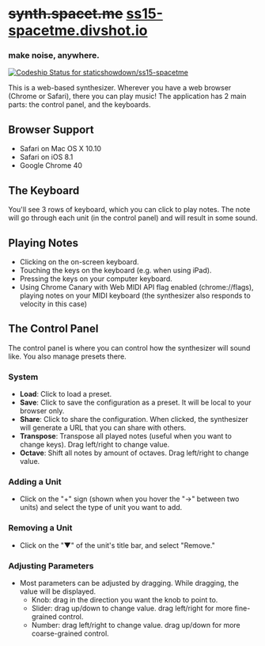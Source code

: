 # <del>synth.spacet.me</del> [ss15-spacetme.divshot.io](https://ss15-spacetme.divshot.io)

### make noise, anywhere.

[ ![Codeship Status for staticshowdown/ss15-spacetme](https://codeship.com/projects/9ffc1770-8595-0132-848e-76a8aba63565/status?branch=master)](https://codeship.com/projects/58796)

This is a web-based synthesizer. Wherever you have a web browser (Chrome or Safari), there you can play music!
The application has 2 main parts: the control panel, and the keyboards.


Browser Support
---------------

- Safari on Mac OS X 10.10
- Safari on iOS 8.1
- Google Chrome 40


The Keyboard
------------

You'll see 3 rows of keyboard, which you can click to play notes.
The note will go through each unit (in the control panel) and will result in some sound.


Playing Notes
-------------

- Clicking on the on-screen keyboard.
- Touching the keys on the keyboard (e.g. when using iPad).
- Pressing the keys on your computer keyboard.
- Using Chrome Canary with Web MIDI API flag enabled (chrome://flags), playing notes on your MIDI keyboard (the synthesizer also responds to velocity in this case)



The Control Panel
-----------------

The control panel is where you can control how the synthesizer will sound like.
You also manage presets there.


### System

- __Load__: Click to load a preset.
- __Save__: Click to save the configuration as a preset. It will be local to your browser only.
- __Share__: Click to share the configuration. When clicked, the synthesizer will generate a URL that you can share with others.
- __Transpose__: Transpose all played notes (useful when you want to change keys). Drag left/right to change value.
- __Octave__: Shift all notes by amount of octaves. Drag left/right to change value.


### Adding a Unit

- Click on the "+" sign (shown when you hover the "→" between two units) and select the type of unit you want to add.


### Removing a Unit

- Click on the "▼" of the unit's title bar, and select "Remove."



### Adjusting Parameters

- Most parameters can be adjusted by dragging. While dragging, the value will be displayed.
    - Knob: drag in the direction you want the knob to point to.
    - Slider: drag up/down to change value. drag left/right for more fine-grained control.
    - Number: drag left/right to change value. drag up/down for more coarse-grained control.






